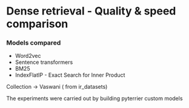 # Dense retrieval - Quality & speed comparison

### Models compared
  -  Word2vec
  -  Sentence transformers
  -  BM25
  -  IndexFlatIP - Exact Search for Inner Product

Collection -> Vaswani ( from ir_datasets)

The experiments were carried out by building pyterrier custom models
